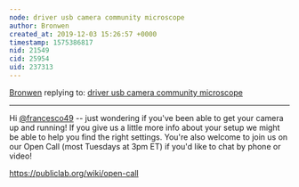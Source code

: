 ```yaml
---
node: driver usb camera community microscope
author: Bronwen
created_at: 2019-12-03 15:26:57 +0000
timestamp: 1575386817
nid: 21549
cid: 25954
uid: 237313
---
```




[Bronwen](../profile/Bronwen) replying to: [driver usb camera community microscope](../notes/francesco49/11-22-2019/driver-usb-camera-community-microscope)

----
Hi [@francesco49](/profile/francesco49) -- just wondering if you've been able to get your camera up and running! If you give us a little more info about your setup we might be able to help you find the right settings. You're also welcome to join us on our Open Call (most Tuesdays at 3pm ET) if you'd like to chat by phone or video!

https://publiclab.org/wiki/open-call